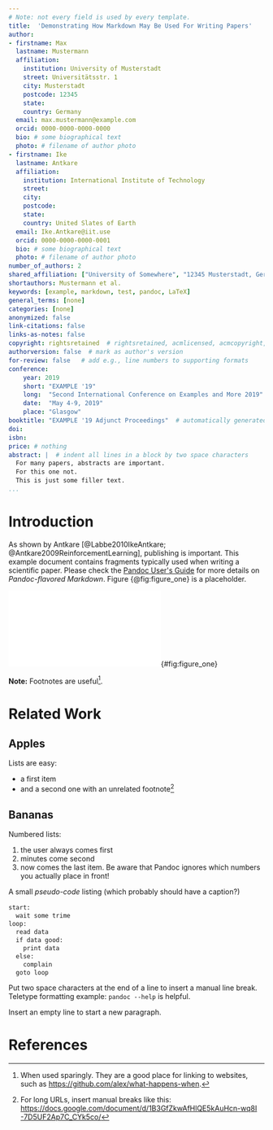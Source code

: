 ```yaml
---
# Note: not every field is used by every template. 
title:  'Demonstrating How Markdown May Be Used For Writing Papers'
author:
- firstname: Max
  lastname: Mustermann
  affiliation: 
    institution: University of Musterstadt
    street: Universitätsstr. 1
    city: Musterstadt
    postcode: 12345
    state:
    country: Germany
  email: max.mustermann@example.com
  orcid: 0000-0000-0000-0000
  bio: # some biographical text
  photo: # filename of author photo
- firstname: Ike
  lastname: Antkare
  affiliation: 
    institution: International Institute of Technology
    street:  
    city:   
    postcode:    
    state:
    country: United Slates of Earth
  email: Ike.Antkare@iit.use
  orcid: 0000-0000-0000-0001
  bio: # some biographical text
  photo: # filename of author photo
number_of_authors: 2
shared_affiliation: ["University of Somewhere", "12345 Musterstadt, Germany"] # not used anymore for ACM publications
shortauthors: Mustermann et al.
keywords: [example, markdown, test, pandoc, LaTeX]
general_terms: [none]
categories: [none]
anonymized: false
link-citations: false
links-as-notes: false
copyright: rightsretained  # rightsretained, acmlicensed, acmcopyright, usgov, usgovmixed, cagov, cagovmixed
authorversion: false  # mark as author's version
for-review: false   # add e.g., line numbers to supporting formats
conference:
    year: 2019
    short: "EXAMPLE '19"
    long:  "Second International Conference on Examples and More 2019"
    date:  "May 4-9, 2019"
    place: "Glasgow"
booktitle: "EXAMPLE '19 Adjunct Proceedings"  # automatically generated from conference info if empty
doi: 
isbn: 
price: # nothing
abstract: |  # indent all lines in a block by two space characters
  For many papers, abstracts are important.
  For this one not. 
  This is just some filler text.
...
```



# Introduction
<!-- Background ---------------------------------------------- -->
As shown by Antkare [@Labbe2010IkeAntkare; @Antkare2009ReinforcementLearning], publishing is important.
This example document contains fragments typically used when writing a scientific paper. Please check the [Pandoc User's Guide](https://pandoc.org/MANUAL.html) for more details on *Pandoc-flavored Markdown*.
Figure {@fig:figure_one} is a placeholder.

<!-- ![An image that demonstrates something. This is the SVG version that only works if you have installed Inkscape.](img/placeholder.svg){#fig:figure_one} -->

![An image that demonstrates something. This is the PDF version of the image.](img/placeholder.pdf){#fig:figure_one}

**Note:** Footnotes are useful[^a_footnote]. 
<!-- Putting each sentence on its own line makes editing/reformatting easier. -->

[^a_footnote]: When used sparingly. They are a good place for linking to websites, such as <https://github.com/alex/what-happens-when>.

# Related Work

## Apples
Lists are easy:

* a first item
* and a second one with an unrelated footnote[^quickstep]

[^quickstep]: For long URLs, insert manual breaks like this: [https://docs.google.com/document/d/1B3GfZkwAfHlQE5kAuHcn-wq8I -7D5UF2Ap7C_CYk5co/](https://docs.google.com/document/d/1B3GfZkwAfHlQE5kAuHcn-wq8I-7D5UF2Ap7C_CYk5co/)

## Bananas

Numbered lists:

1. the user always comes first
2. minutes come second
5. now comes the last item. Be aware that Pandoc ignores which numbers you actually place in front!

A small *pseudo-code* listing (which probably should have a caption?)

~~~~
start:
  wait some trime
loop:
  read data 
  if data good:
    print data
  else:
    complain
  goto loop
~~~~

Put two space characters at the end of a line to insert a manual line break.  
Teletype formatting example: ``pandoc --help`` is helpful.

Insert an empty line to start a new paragraph.

References
==========

<!-- pandoc appends bibliography here -->

